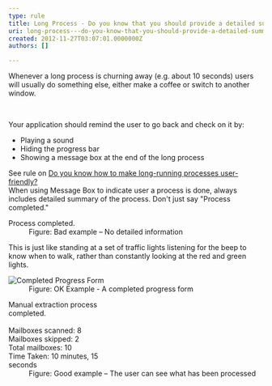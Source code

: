 ```yaml
---
type: rule
title: Long Process - Do you know that you should provide a detailed summary, play a sound and hide the progress bar at the end?
uri: long-process---do-you-know-that-you-should-provide-a-detailed-summary-play-a-sound-and-hide-the-progress-bar-at-the-end
created: 2012-11-27T03:07:01.0000000Z
authors: []

---
```




<span class='intro'> <p>Whenever a long process is churning away (e.g. about 10 seconds) users will usually do something else, either make a coffee or switch to another window.</p> </span>

​<div>Your application should remind the user to go back and check on it by&#58;</div>
<ul><li>Playing a sound</li>
<li>Hiding the progress bar</li>
<li>Showing a message box at the end of the long process</li></ul>
<div>See rule on <a href="http&#58;//www.ssw.com.au/ssw/Standards/Rules/RulestoBetterInterfaces-Windows-Applications.aspx#LongProcessFriendly">Do you know how to make long-running processes user-friendly?</a></div>
<div>When using Message Box to indicate user a process is done, always includes detailed summary of the process. Don't just say &quot;Process completed.&quot;</div>
<dl class="badImage"><dt><div style="width&#58;40%;">Process completed. </div></dt>
<dd>Figure&#58; Bad example – No detailed information</dd></dl>
<div>This is just like standing at a set of traffic lights listening for the beep to know when to walk, rather than constantly looking at the red and green lights.</div>
<dl class="goodImage"><dt><img alt="Completed Progress Form" src="http&#58;//www.ssw.com.au/ssw/Standards/Rules/Images/ProgressBarComplete.png" /></dt>
<dd>Figure&#58; OK Example - A completed progress form</dd></dl>
<dl class="goodImage"><dt><div style="width&#58;40%;">Manual extraction process completed.<br><br>Mailboxes scanned&#58; 8<br>Mailboxes skipped&#58; 2<br>Total mailboxes&#58; 10<br>Time Taken&#58; 10 minutes, 15 seconds </div></dt>
<dd>Figure&#58; Good example – The user can see what has been processed</dd></dl>



